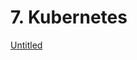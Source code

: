 # 7. Kubernetes

[Untitled](7%20Kubernetes%20a0e1413fc5c341fab25585c2226b474a/Untitled%20Database%20815db0d5c019498e93dee4b6ff711ae0.csv)